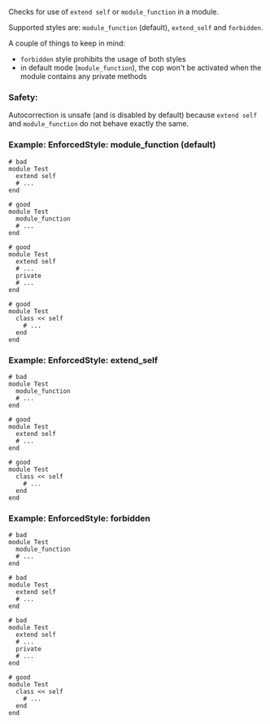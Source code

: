Checks for use of `extend self` or `module_function` in a module.

Supported styles are: `module_function` (default), `extend_self` and `forbidden`.

A couple of things to keep in mind:

- `forbidden` style prohibits the usage of both styles
- in default mode (`module_function`), the cop won't be activated when the module
    contains any private methods

### Safety:

Autocorrection is unsafe (and is disabled by default) because `extend self`
and `module_function` do not behave exactly the same.

### Example: EnforcedStyle: module_function (default)
    # bad
    module Test
      extend self
      # ...
    end

    # good
    module Test
      module_function
      # ...
    end

    # good
    module Test
      extend self
      # ...
      private
      # ...
    end

    # good
    module Test
      class << self
        # ...
      end
    end

### Example: EnforcedStyle: extend_self
    # bad
    module Test
      module_function
      # ...
    end

    # good
    module Test
      extend self
      # ...
    end

    # good
    module Test
      class << self
        # ...
      end
    end

### Example: EnforcedStyle: forbidden
    # bad
    module Test
      module_function
      # ...
    end

    # bad
    module Test
      extend self
      # ...
    end

    # bad
    module Test
      extend self
      # ...
      private
      # ...
    end

    # good
    module Test
      class << self
        # ...
      end
    end